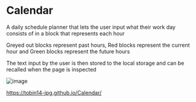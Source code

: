 # Calendar

A daily schedule planner that lets the user input what their work day consists of in a block that represents each hour

Greyed out blocks represent past hours, Red blocks represent the current hour and Green blocks represent the future hours

The text input by the user is then stored to the local storage and can be recalled when the page is inspected

![image](https://user-images.githubusercontent.com/83910221/124482451-e127f280-dddb-11eb-85a8-b18c5edc0eb7.png)

https://tobin14-jpg.github.io/Calendar/
